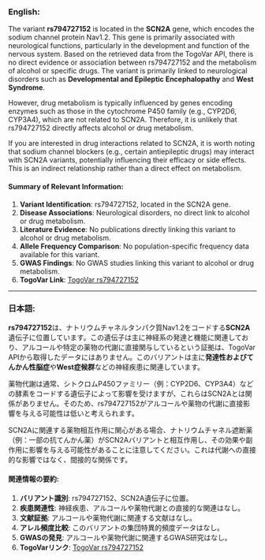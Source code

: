 ### English:
The variant **rs794727152** is located in the **SCN2A** gene, which encodes the sodium channel protein Nav1.2. This gene is primarily associated with neurological functions, particularly in the development and function of the nervous system. Based on the retrieved data from the TogoVar API, there is no direct evidence or association between rs794727152 and the metabolism of alcohol or specific drugs. The variant is primarily linked to neurological disorders such as **Developmental and Epileptic Encephalopathy** and **West Syndrome**.

However, drug metabolism is typically influenced by genes encoding enzymes such as those in the cytochrome P450 family (e.g., CYP2D6, CYP3A4), which are not related to SCN2A. Therefore, it is unlikely that rs794727152 directly affects alcohol or drug metabolism.

If you are interested in drug interactions related to SCN2A, it is worth noting that sodium channel blockers (e.g., certain antiepileptic drugs) may interact with SCN2A variants, potentially influencing their efficacy or side effects. This is an indirect relationship rather than a direct effect on metabolism.

#### Summary of Relevant Information:
1. **Variant Identification**: rs794727152, located in the SCN2A gene.
2. **Disease Associations**: Neurological disorders, no direct link to alcohol or drug metabolism.
3. **Literature Evidence**: No publications directly linking this variant to alcohol or drug metabolism.
4. **Allele Frequency Comparison**: No population-specific frequency data available for this variant.
5. **GWAS Findings**: No GWAS studies linking this variant to alcohol or drug metabolism.
6. **TogoVar Link**: [TogoVar rs794727152](https://togovar.org/variant/tgv417503265)

---

### 日本語:
**rs794727152**は、ナトリウムチャネルタンパク質Nav1.2をコードする**SCN2A**遺伝子に位置しています。この遺伝子は主に神経系の発達と機能に関連しており、アルコールや特定の薬物の代謝に直接関与しているという証拠は、TogoVar APIから取得したデータにはありません。このバリアントは主に**発達性およびてんかん性脳症**や**West症候群**などの神経疾患に関連しています。

薬物代謝は通常、シトクロムP450ファミリー（例：CYP2D6、CYP3A4）などの酵素をコードする遺伝子によって影響を受けますが、これらはSCN2Aとは関係がありません。そのため、rs794727152がアルコールや薬物の代謝に直接影響を与える可能性は低いと考えられます。

SCN2Aに関連する薬物相互作用に関心がある場合、ナトリウムチャネル遮断薬（例：一部の抗てんかん薬）がSCN2Aバリアントと相互作用し、その効果や副作用に影響を与える可能性があることに注意してください。これは代謝への直接的な影響ではなく、間接的な関係です。

#### 関連情報の要約:
1. **バリアント識別**: rs794727152、SCN2A遺伝子に位置。
2. **疾患関連性**: 神経疾患、アルコールや薬物代謝との直接的な関連はなし。
3. **文献証拠**: アルコールや薬物代謝に関連する文献はなし。
4. **アレル頻度比較**: このバリアントの集団特異的頻度データはなし。
5. **GWASの発見**: アルコールや薬物代謝に関連するGWAS研究はなし。
6. **TogoVarリンク**: [TogoVar rs794727152](https://togovar.org/variant/tgv417503265)